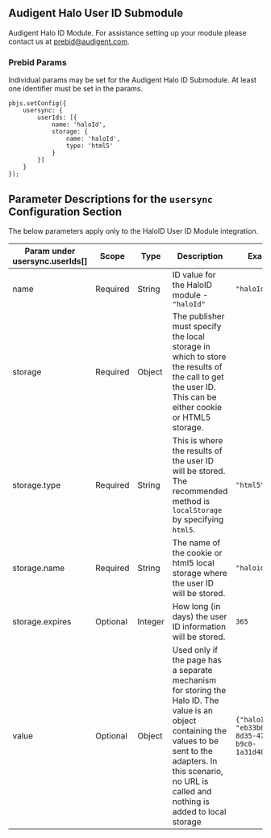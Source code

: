 ## Audigent Halo User ID Submodule

Audigent Halo ID Module. For assistance setting up your module please contact us at [prebid@audigent.com](prebid@audigent.com).

### Prebid Params

Individual params may be set for the Audigent Halo ID Submodule. At least one identifier must be set in the params.

```
pbjs.setConfig({
    usersync: {
        userIds: [{
            name: 'haloId',
            storage: {
                name: 'haloId',
                type: 'html5'
            }
        }]
    }
});
```
## Parameter Descriptions for the `usersync` Configuration Section
The below parameters apply only to the HaloID User ID Module integration.

| Param under usersync.userIds[] | Scope | Type | Description | Example |
| --- | --- | --- | --- | --- |
| name | Required | String | ID value for the HaloID module - `"haloId"` | `"haloId"` |
| storage | Required | Object | The publisher must specify the local storage in which to store the results of the call to get the user ID. This can be either cookie or HTML5 storage. | |
| storage.type | Required | String | This is where the results of the user ID will be stored. The recommended method is `localStorage` by specifying `html5`. | `"html5"` |
| storage.name | Required | String | The name of the cookie or html5 local storage where the user ID will be stored. | `"haloid"` |
| storage.expires | Optional | Integer | How long (in days) the user ID information will be stored. | `365` |
| value | Optional | Object | Used only if the page has a separate mechanism for storing the Halo ID. The value is an object containing the values to be sent to the adapters. In this scenario, no URL is called and nothing is added to local storage | `{"haloId": "eb33b0cb-8d35-4722-b9c0-1a31d4064888"}` |
